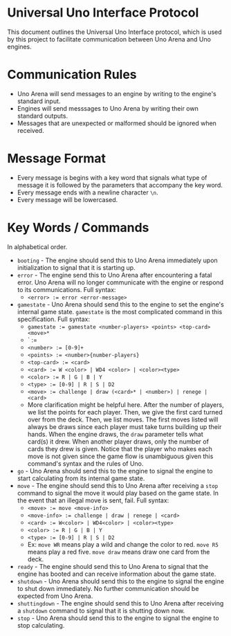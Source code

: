 # Universal Uno Interface Protocol
This document outlines the Universal Uno Interface protocol, which is used by this project to facilitate communication between Uno Arena and Uno engines.

# Communication Rules
- Uno Arena will send messages to an engine by writing to the engine's standard input.
- Engines will send messsages to Uno Arena by writing their own standard outputs.
- Messages that are unexpected or malformed should be ignored when received.

# Message Format
- Every message is begins with a key word that signals what type of message it is followed by the parameters that accompany the key word.
- Every message ends with a newline character `\n`.
- Every message will be lowercased.

# Key Words / Commands
In alphabetical order.
- `booting` - The engine should send this to Uno Arena immediately upon initialization to signal that it is starting up.
- `error` -  The engine send this to Uno Arena after encountering a fatal error. Uno Arena will no longer communicate with the engine or respond to its communications.  Full syntax:
  - `<error> := error <error-message>`
- `gamestate` - Uno Arena should send this to the engine to set the engine's internal game state.  `gamestate` is the most complicated command in this specification.  Full syntax:
  - `gamestate := gamestate <number-players> <points> <top-card>  <move>*`
  - `<number-players> := <number>
  - `<number> := [0-9]+`
  - `<points> := <number>{number-players}`
  - `<top-card> := <card>`
  - `<card> := W <color> | WD4 <color> | <color><type>`
  - `<color> := R | G | B | Y`
  - `<type> := [0-9] | R | S | D2`
  - `<move> := challenge | draw (<card>* | <number>) | renege | <card>`
  - More clarification might be helpful here.  After the number of players, we list the points for each player.  Then, we give the first card turned over from the deck.  Then, we list moves.  The first moves listed will always be draws since each player must take turns building up their hands.  When the engine draws, the `draw` parameter tells what card(s) it drew.  When another player draws, only the number of cards they drew is given.  Notice that the player who makes each move is not given since the game flow is unambiguous given this command's syntax and the rules of Uno.
- `go` - Uno Arena should send this to the engine to signal the engine to start calculating from its internal game state.
- `move` - The engine should send this to Uno Arena after receiving a `stop` command to signal the move it would play based on the game state.  In the event that an illegal move is sent, fail. Full syntax:
  - `<move> := move <move-info>`
  - `<move-info> := challenge | draw | renege | <card>`
  - `<card> := W<color> | WD4<color> | <color><type>`
  - `<color> := R | G | B | Y`
  - `<type> := [0-9] | R | S | D2`
  - Ex: `move WR` means play a wild and change the color to red.  `move R5` means play a red five.  `move draw` means draw one card from the deck.
- `ready` - The engine should send this to Uno Arena to signal that the engine has booted and can receive information about the game state.
- `shutdown` - Uno Arena should send this to the engine to signal the engine to shut down immediately.  No further communication should be expected from Uno Arena.
- `shuttingdown` - The engine should send this to Uno Arena after receiving a `shutdown` command to signal that it is shutting down now.
- `stop` - Uno Arena should send this to the engine to signal the engine to stop calculating.
